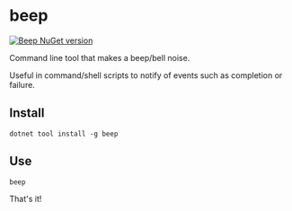 # beep

[![Beep NuGet version](https://img.shields.io/nuget/v/beep.svg)](https://www.nuget.org/packages/beep/)

Command line tool that makes a beep/bell noise.

Useful in command/shell scripts to notify of events such as completion or failure.

## Install

```
dotnet tool install -g beep
```

## Use

```
beep
```

That's it!
